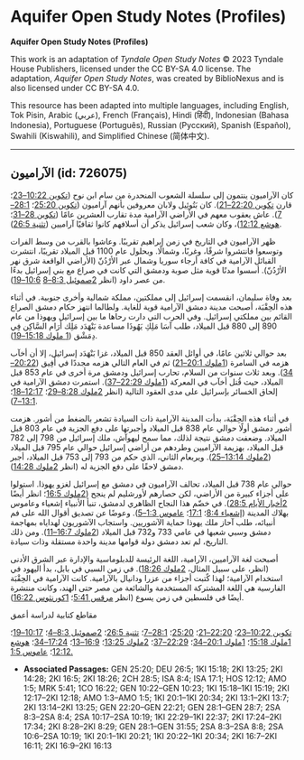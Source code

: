 # Aquifer Open Study Notes (Profiles)

**Aquifer Open Study Notes (Profiles)**

This work is an adaptation of *Tyndale Open Study Notes* © 2023 Tyndale House Publishers, licensed under the CC BY\-SA 4\.0 license. The adaptation, *Aquifer Open Study Notes*, was created by BiblioNexus and is also licensed under CC BY\-SA 4\.0\.

This resource has been adapted into multiple languages, including English, Tok Pisin, Arabic (عربي), French (Français), Hindi (हिंदी), Indonesian (Bahasa Indonesia), Portuguese (Português), Russian (Русский), Spanish (Español), Swahili (Kiswahili), and Simplified Chinese (简体中文).



--------------------------------

## الآراميون (id: 726075)

كان الآراميون ينتمون إلى سلسلة الشعوب المنحدرة من سام ابن نوح ([تكوين 10:22–23](https://ref.ly/Gen10:22-Gen10:23)؛ قارن [تكوين 22:20–21](https://ref.ly/Gen22:20-Gen22:21)). كان بَتُوئِيل ولابان معروفين بأنهم آراميون ([تكوين 25:20](https://ref.ly/Gen25:20)؛ [28:1–7](https://ref.ly/Gen28:1-Gen28:7)). عاش يعقوب معهم في الأراضي الآرامية مدة تقارب العشرين عامًا ([تكوين 28–31](https://ref.ly/Gen28:1-Gen31:55)؛ [هوشع 12:12](https://ref.ly/Hos12:12))، وكان شعب إسرائيل يذكر أن أسلافهم كانوا ثقافيًا آراميين ([تثنية 26:5](https://ref.ly/Deut26:5)).

ظهر الآراميون في التاريخ في زمن إبراهيم تقريبًا. وعاشوا بالقرب من وسط الفرات وتوسعوا فانتشروا شرقًا، وغربًا، وشمالًا. وبحلول عام 1100 قبل الميلاد تقريبًا، انتشرت القبائل الآرامية في كافة أرجاء سوريا وشمال عبر الأرْدُنّ (الأراضي الواقعة شرق نهر الأرْدُنّ). أسسوا مدنًا قوية مثل صوبة ودمشق التي كانت في صراع مع بني إسرائيل بدءًا من عصر داود (انظر [2صموئيل 8:3–8](https://ref.ly/2Sam8:3-2Sam8:8) [10:6–19](https://ref.ly/2Sam10:6-2Sam10:19)).

بعد وفاة سليمان، انقسمت إسرائيل إلى مملكتين، مملكة شمالية وأخرى جنوبية. في أثناء هذه الحِقْبَة، أصبحت مدينة دمشق الآرامية قوية للغاية. ولطالما انتهز حكام دمشق الصراع القائم بين مملكتي إسرائيل. وفي الحرب التي دارت رحاها ما بين إسرائيل ويهوذا من عام 890 إلى 880 قبل الميلاد، طلب آسَا مَلِكِ يَهُوذَا مساعدة بَنْهَدَد مَلِك أَرَام السَّاكِن فِي دِمَشْق ([1 ملوك 15:18–19](https://ref.ly/1Kgs15:18-1Kgs15:19)).

بعد حوالي ثلاثين عامًا، في أوائل العقد 850 قبل الميلاد، غزا بَنْهَدَد إسرائيل، إلا أن أخآب هزمه في السامرة ([1ملوك 20:1–21](https://ref.ly/1Kgs20:1-1Kgs20:21)) ثم في العام التالي هزمه مجددًا في أَفِيق ([20:22–34](https://ref.ly/1Kgs20:22-1Kgs20:34)). وبعد ثلاث سنوات من السلام، تحارب إسرائيل ودمشق مرة أخرى في عام 853 قبل الميلاد، حيث قُتل أخآب في المعركة ([1ملوك 22:29–37](https://ref.ly/1Kgs22:29-1Kgs22:37)). استمرت دمشق الآرامية في إلحاق الخسائر بإسرائيل على مدى العقود التالية (انظر [2ملوك 8:28–29](https://ref.ly/2Kgs8:28-2Kgs8:29)؛ [12:17–18](https://ref.ly/2Kgs12:17-2Kgs12:18)؛ [13:1–7](https://ref.ly/2Kgs13:1-2Kgs13:7)).

في أثناء هذه الحِقْبَة، بدأت المدينة الآرامية ذات السيادة تشعر بالضغط من أشور. هزمت أشور دمشق أولًا حوالي عام 838 قبل الميلاد وأجبرتها على دفع الجزية في عام 803 قبل الميلاد. وضعفت دمشق نتيجة لذلك، مما سمح ليهوآش، ملك إسرائيل من 798 إلى 782 قبل الميلاد، بهزيمة الآراميين وطردهم من أراضي إسرائيل حوالي عام 795 قبل الميلاد ([2ملوك 13:14–25](https://ref.ly/2Kgs13:14-2Kgs13:25)). ويربعام الثاني، الذي حكم من 793 إلى 753 قبل الميلاد، أجبر دمشق لاحقًا على دفع الجزية له (انظر [2ملوك 14:28](https://ref.ly/2Kgs14:28)).

حوالي عام 738 قبل الميلاد، تحالف الآراميون في دمشق مع إسرائيل لغزو يهوذا. استولوا على أجزاء كبيرة من الأراضي، لكن حصارهم لأورشليم لم ينجح ([2ملوك 16:5](https://ref.ly/2Kgs16:5)؛ انظر أيضًا [2أخبار الأيام 28:5](https://ref.ly/2Chr28:5)). في خضّم هذا النجاح الظاهري لدمشق، تنبأ الأنبياء إشعياء وعاموس بهلاك المدينة ([إشعياء 8:4](https://ref.ly/Isa8:4)؛ [17:1](https://ref.ly/Isa17:1)؛ [عاموس 1:3–5](https://ref.ly/Amos1:3-Amos1:5)). وعوضًا عن تصديق أقوال الله على فم أنبيائه، طلب آحاز ملك يهوذا حماية الآشوريين. واستجاب الآشوريون لهداياه بمهاجمة دمشق وسبي شعبها في عامي 733 و732 قبل الميلاد ([2ملوك 16:7–11](https://ref.ly/2Kgs16:7-2Kgs16:11)). ومن ذلك التاريخ، لم تعد دمشق دولة قوامها مدينة واحدة مستقلة وذات سيادة. 

أصبحت لغة الآراميين، الآرامية، اللغة الرئيسة للدبلوماسية والإدارة عبر الشرق الأدنى (انظر، على سبيل المثال، [2ملوك 18:26](https://ref.ly/2Kgs18:26)). في زمن السبي في بابل، بدأ اليهود في استخدام الآرامية؛ لهذا كٌتبت أجزاء من عزرا ودانيال بالآرامية. كانت الآرامية في الحِقْبَة الفارسية هي اللغة المشتركة المستخدمة والشائعة من مصر حتى الهند، وكانت منتشرة أيضًا في فلسطين في زمن يسوع (انظر [مرقس 5:41](https://ref.ly/Mark5:41)؛ [1كورنثوس 16:22](https://ref.ly/1Cor16:22)).

مقاطع كتابية لدراسة أعمق

[تكوين 10:22–23](https://ref.ly/Gen10:22-Gen10:23)؛ [22:20–21](https://ref.ly/Gen22:20-Gen22:21)؛ [25:20](https://ref.ly/Gen25:20)؛ [28:1–7](https://ref.ly/Gen28:1-Gen28:7)؛ [تثنية 26:5](https://ref.ly/Deut26:5)؛ [2صموئيل 8:3–4](https://ref.ly/2Sam8:3-2Sam8:4)؛ [10:17–19](https://ref.ly/2Sam10:17-2Sam10:19)؛ [1ملوك 15:18](https://ref.ly/1Kgs15:18)؛ [1ملوك 20:1–34](https://ref.ly/1Kgs20:1-1Kgs20:34)؛ [22:29–37](https://ref.ly/1Kgs22:29-1Kgs22:37)؛ [2ملوك 13:25](https://ref.ly/2Kgs13:25)؛ [16:9–13](https://ref.ly/2Kgs16:9-2Kgs16:13)؛ [17:24–34](https://ref.ly/2Kgs17:24-2Kgs17:34)؛ [هوشع 12:12](https://ref.ly/Hos12:12)؛ [عاموس 1:5\.](https://ref.ly/Amos1:5)

* **Associated Passages:** GEN 25:20; DEU 26:5; 1KI 15:18; 2KI 13:25; 2KI 14:28; 2KI 16:5; 2KI 18:26; 2CH 28:5; ISA 8:4; ISA 17:1; HOS 12:12; AMO 1:5; MRK 5:41; 1CO 16:22; GEN 10:22–GEN 10:23; 1KI 15:18–1KI 15:19; 2KI 12:17–2KI 12:18; AMO 1:3–AMO 1:5; 1KI 20:1–1KI 20:34; 2KI 13:1–2KI 13:7; 2KI 13:14–2KI 13:25; GEN 22:20–GEN 22:21; GEN 28:1–GEN 28:7; 2SA 8:3–2SA 8:4; 2SA 10:17–2SA 10:19; 1KI 22:29–1KI 22:37; 2KI 17:24–2KI 17:34; 2KI 8:28–2KI 8:29; GEN 28:1–GEN 31:55; 2SA 8:3–2SA 8:8; 2SA 10:6–2SA 10:19; 1KI 20:1–1KI 20:21; 1KI 20:22–1KI 20:34; 2KI 16:7–2KI 16:11; 2KI 16:9–2KI 16:13

